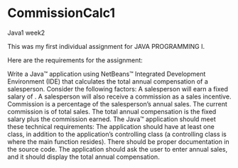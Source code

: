 # CommissionCalc1
Java1 week2

This was my first individual assignment for JAVA PROGRAMMING I.

Here are the requirements for the assignment:

Write a Java™ application using NetBeans™ Integrated Development Environment (IDE) 
that calculates the total annual compensation of a salesperson. Consider the following factors:
A salesperson will earn a fixed salary of <Add a salary figure here>.
A salesperson will also receive a commission as a sales incentive. 
Commission is a percentage of the salesperson’s annual sales. 
The current commission is <Add a percentage here> of total sales.
The total annual compensation is the fixed salary plus the commission earned.
The Java™ application should meet these technical requirements:
The application should have at least one class, in addition to the application’s controlling class 
(a controlling class is where the main function resides).
There should be proper documentation in the source code.
The application should ask the user to enter annual sales, and it should display the total annual compensation.
